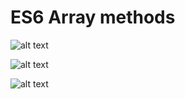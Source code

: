 ES6 Array methods
=================

![alt text](https://pbs.twimg.com/media/FABiNC7VIAM-ttr?format=png&name=900x900)

![alt text](https://preview.redd.it/t2f5w9bms1271.jpg?width=960&crop=smart&auto=webp&s=0d07659be8430b9548b547646feac23f593a2c6c)

![alt text](https://pbs.twimg.com/media/EeAWAIbUEAEF2qM.png:large)